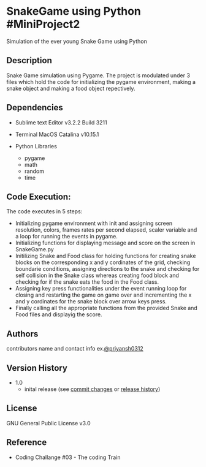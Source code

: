 # SnakeGame using Python #MiniProject2
Simulation of the ever young Snake Game using Python 
## Description

Snake Game simulation using Pygame. The project is modulated under 3 files which hold the code for initializing the pygame environment, making a snake object and making a food object repectively.


## Dependencies
* Sublime text Editor v3.2.2 Build 3211

* Terminal MacOS Catalina v10.15.1

* Python Libraries 
  - pygame
  - math 
  - random
  - time 
  

## Code Execution:
The code executes in 5 steps:
* Initializing pygame environment with init and assigning screen resolution, colors, frames rates per second elapsed, scaler variable and a loop for running the events in pygame.
* Initializing functions for displaying message and score on the screen in SnakeGame.py
* Initilizing Snake and Food class for holding functions for creating snake blocks on the corresponding x and y cordinates of the grid, checking boundarie conditions, assigning directions to the snake and checking for self collision in the Snake class whereas creating food block and checking for if the snake eats the food in the Food class.
* Assigning key press functionalities under the event running loop for closing and restarting the game on game over and incrementing the x and y cordinates for the snake block over arrow keys press.
* Finally calling all the appropriate functions from the provided Snake and Food files and displayig the score. 

## Authors
contributors name and contact info ex.[@priyansh0312](https://github.com/priyansh0312)

## Version History 
* 1.0
  * inital release (see [commit changes]() or [release history]())

## License
GNU General Public License v3.0

## Reference
* Coding Challange #03 - The coding Train 

## 

